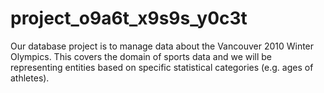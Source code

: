 # project_o9a6t_x9s9s_y0c3t
Our database project is to manage data about the Vancouver 2010 Winter Olympics. This covers the domain of sports data and we will be representing entities based on specific statistical categories (e.g. ages of athletes).

